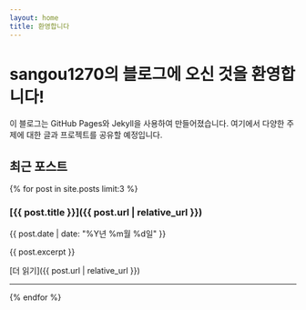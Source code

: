 ```yaml
---
layout: home
title: 환영합니다
---
```


# sangou1270의 블로그에 오신 것을 환영합니다!

이 블로그는 GitHub Pages와 Jekyll을 사용하여 만들어졌습니다. 여기에서 다양한 주제에 대한 글과 프로젝트를 공유할 예정입니다.

## 최근 포스트

{% for post in site.posts limit:3 %}
### [{{ post.title }}]({{ post.url | relative_url }})
{{ post.date | date: "%Y년 %m월 %d일" }}

{{ post.excerpt }}

[더 읽기]({{ post.url | relative_url }})

---
{% endfor %}